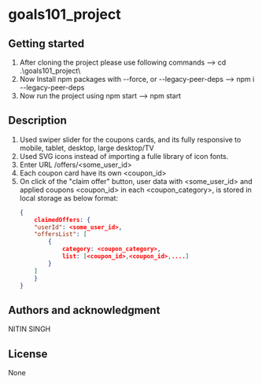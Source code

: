 # goals101_project

## Getting started

1. After cloning the project please use following commands
   --> cd .\goals101_project\
2. Now Install npm packages with --force, or --legacy-peer-deps
   --> npm i --legacy-peer-deps
3. Now run the project using npm start
   --> npm start

## Description

1. Used swiper slider for the coupons cards, and its fully responsive to mobile, tablet, desktop, large desktop/TV
2. Used SVG icons instead of importing a fulle library of icon fonts.
3. Enter URL /offers/<some_user_id>
4. Each coupon card have its own <coupon_id>
5. On click of the "claim offer" button, user data with <some_user_id> and applied coupons <coupon_id> in each <coupon_category>, is stored in local storage as below format:
   ```json
   {
       claimedOffers: {
       "userId": <some_user_id>,
       "offersList": [
           {
               category: <coupon_category>,
               list: [<coupon_id>,<coupon_id>,....]
           }
       ]
       }
   }
   ```

## Authors and acknowledgment

NITIN SINGH

## License

None
